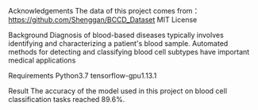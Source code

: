 Acknowledgements
The data of this project comes from：https://github.com/Shenggan/BCCD_Dataset MIT License

Background
Diagnosis of blood-based diseases typically involves identifying and characterizing a patient's blood sample. Automated methods for detecting and classifying blood cell subtypes have important medical applications

Requirements
Python3.7  tensorflow-gpu1.13.1

Result
The accuracy of the model used in this project on blood cell classification tasks reached 89.6%.

